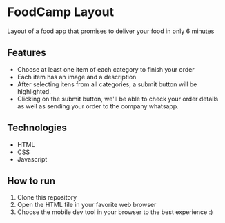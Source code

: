 # FoodCamp Layout

Layout of a food app that promises to deliver your food in only 6 minutes

## Features

- Choose at least one item of each category to finish your order
- Each item has an image and a description
- After selecting itens from all categories, a submit button will be highlighted.
- Clicking on the submit button, we'll be able to check your order details as well as sending your order to the company whatsapp.

## Technologies

- HTML
- CSS
- Javascript

## How to run

1. Clone this repository
2. Open the HTML file in your favorite web browser
3. Choose the mobile dev tool in your browser to the best experience :)
